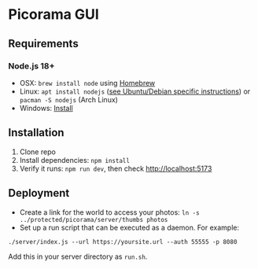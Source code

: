 Picorama GUI
=================

Requirements
------------

### Node.js 18+

 * OSX: `brew install node` using [Homebrew](http://brew.sh/)
 * Linux: `apt install nodejs` ([see Ubuntu/Debian specific instructions](https://nodejs.org/en/download/package-manager/#debian-and-ubuntu-based-linux-distributions)) or `pacman -S nodejs` (Arch Linux)
 * Windows: [Install](https://nodejs.org/en/download/)

Installation
------------

1. Clone repo
2. Install dependencies: `npm install`
3. Verify it runs: `npm run dev`, then check [http://localhost:5173](http://localhost:5173)

Deployment
----------

 * Create a link for the world to access your photos: `ln -s ../protected/picorama/server/thumbs photos`
 * Set up a run script that can be executed as a daemon. For example:

```
./server/index.js --url https://yoursite.url --auth 55555 -p 8080
```

Add this in your server directory as `run.sh`.
